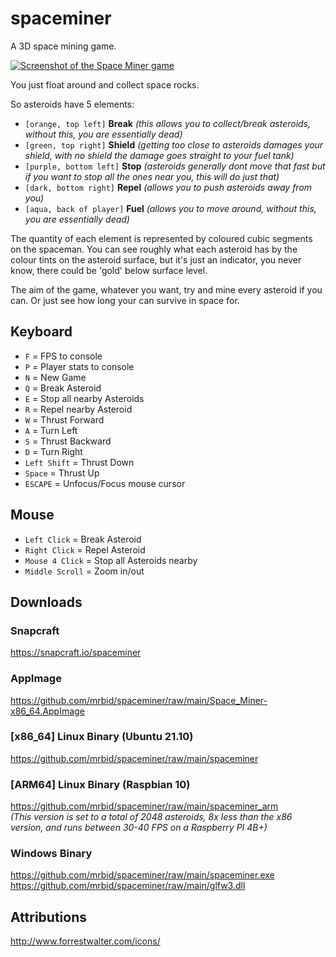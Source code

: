 # spaceminer
A 3D space mining game.

[![Screenshot of the Space Miner game](https://dashboard.snapcraft.io/site_media/appmedia/2022/01/Screenshot_2022-01-02_18-12-12.png)](https://www.youtube.com/watch?v=PKAjwRyGCS0 "Space Miner Game Video")

You just float around and collect space rocks.

So asteroids have 5 elements:
- `[orange, top left]` **Break** _(this allows you to collect/break asteroids, without this, you are essentially dead)_
- `[green, top right]` **Shield** _(getting too close to asteroids damages your shield, with no shield the damage goes straight to your fuel tank)_
- `[purple, bottom left]` **Stop** _(asteroids generally dont move that fast but if you want to stop all the ones near you, this will do just that)_
- `[dark, bottom right]` **Repel** _(allows you to push asteroids away from you)_
- `[aqua, back of player]` **Fuel** _(allows you to move around, without this, you are essentially dead)_

The quantity of each element is represented by coloured cubic segments on the spaceman. You can see roughly what each asteroid has by the colour tints on the asteroid surface, but it's just an indicator, you never know, there could be 'gold' below surface level.

The aim of the game, whatever you want, try and mine every asteroid if you can. Or just see how long your can survive in space for.

## Keyboard
 - `F` = FPS to console
 - `P` = Player stats to console
 - `N` = New Game
 - `Q` = Break Asteroid
 - `E` = Stop all nearby Asteroids
 - `R` = Repel nearby Asteroid
 - `W` = Thrust Forward
 - `A` = Turn Left
 - `S` = Thrust Backward
 - `D` = Turn Right
 - `Left Shift` = Thrust Down
 - `Space` = Thrust Up
 - `ESCAPE` = Unfocus/Focus mouse cursor

## Mouse
 - `Left Click` = Break Asteroid
 - `Right Click` = Repel Asteroid
 - `Mouse 4 Click` = Stop all Asteroids nearby
 - `Middle Scroll` = Zoom in/out

## Downloads

### Snapcraft
https://snapcraft.io/spaceminer

### AppImage
https://github.com/mrbid/spaceminer/raw/main/Space_Miner-x86_64.AppImage

### [x86_64] Linux Binary (Ubuntu 21.10)
https://github.com/mrbid/spaceminer/raw/main/spaceminer

### [ARM64] Linux Binary (Raspbian 10)
https://github.com/mrbid/spaceminer/raw/main/spaceminer_arm<br>
_(This version is set to a total of 2048 asteroids, 8x less than the x86 version, and runs between 30-40 FPS on a Raspberry PI 4B+)_

### Windows Binary
https://github.com/mrbid/spaceminer/raw/main/spaceminer.exe<br>
https://github.com/mrbid/spaceminer/raw/main/glfw3.dll

## Attributions
http://www.forrestwalter.com/icons/<br>
